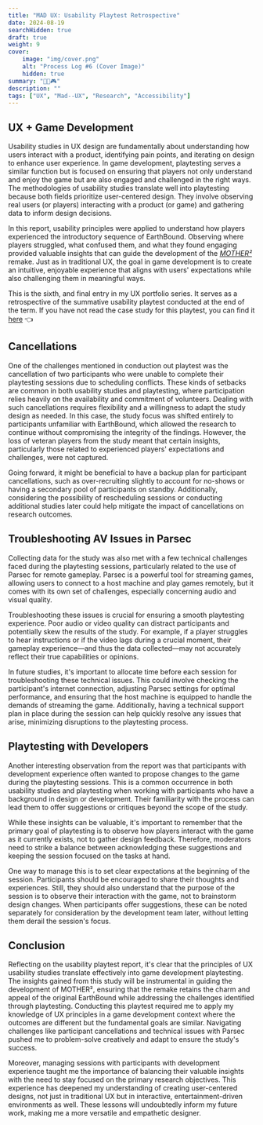 ```yaml
---
title: "MAD UX: Usability Playtest Retrospective"
date: 2024-08-19
searchHidden: true
draft: true
weight: 9
cover:
    image: "img/cover.png"
    alt: "Process Log #6 (Cover Image)"
    hidden: true
summary: "👨‍🔬🎮️"
description: ""
tags: ["UX", "Mad--UX", "Research", "Accessibility"]
---
```


## UX + Game Development

Usability studies in UX design are fundamentally about understanding how users interact with a product, identifying pain points, and iterating on design to enhance user experience. In game development, playtesting serves a similar function but is focused on ensuring that players not only understand and enjoy the game but are also engaged and challenged in the right ways. The methodologies of usability studies translate well into playtesting because both fields prioritize user-centered design. They involve observing real users (or players) interacting with a product (or game) and gathering data to inform design decisions.

In this report, usability principles were applied to understand how players experienced the introductory sequence of EarthBound. Observing where players struggled, what confused them, and what they found engaging provided valuable insights that can guide the development of the [_MOTHER²_](../../../games/mothersquared/) remake. Just as in traditional UX, the goal in game development is to create an intuitive, enjoyable experience that aligns with users' expectations while also challenging them in meaningful ways.

This is the sixth, and final entry in my UX portfolio series. It serves as a retrospective of the summative usability playtest conducted at the end of the term. If you have not read the case study for this playtest, you can find it [here](../madux-summer/) 👈️

## Cancellations

One of the challenges mentioned in conduction out playtest was the cancellation of two participants who were unable to complete their playtesting sessions due to scheduling conflicts. These kinds of setbacks are common in both usability studies and playtesting, where participation relies heavily on the availability and commitment of volunteers. Dealing with such cancellations requires flexibility and a willingness to adapt the study design as needed. In this case, the study focus was shifted entirely to participants unfamiliar with EarthBound, which allowed the research to continue without compromising the integrity of the findings. However, the loss of veteran players from the study meant that certain insights, particularly those related to experienced players' expectations and challenges, were not captured.

Going forward, it might be beneficial to have a backup plan for participant cancellations, such as over-recruiting slightly to account for no-shows or having a secondary pool of participants on standby. Additionally, considering the possibility of rescheduling sessions or conducting additional studies later could help mitigate the impact of cancellations on research outcomes.

## Troubleshooting AV Issues in Parsec

Collecting data for the study was also met with a few technical challenges faced during the playtesting sessions, particularly related to the use of Parsec for remote gameplay. Parsec is a powerful tool for streaming games, allowing users to connect to a host machine and play games remotely, but it comes with its own set of challenges, especially concerning audio and visual quality.

Troubleshooting these issues is crucial for ensuring a smooth playtesting experience. Poor audio or video quality can distract participants and potentially skew the results of the study. For example, if a player struggles to hear instructions or if the video lags during a crucial moment, their gameplay experience—and thus the data collected—may not accurately reflect their true capabilities or opinions.

In future studies, it's important to allocate time before each session for troubleshooting these technical issues. This could involve checking the participant's internet connection, adjusting Parsec settings for optimal performance, and ensuring that the host machine is equipped to handle the demands of streaming the game. Additionally, having a technical support plan in place during the session can help quickly resolve any issues that arise, minimizing disruptions to the playtesting process.

## Playtesting with Developers

Another interesting observation from the report was that participants with development experience often wanted to propose changes to the game during the playtesting sessions. This is a common occurrence in both usability studies and playtesting when working with participants who have a background in design or development. Their familiarity with the process can lead them to offer suggestions or critiques beyond the scope of the study.

While these insights can be valuable, it's important to remember that the primary goal of playtesting is to observe how players interact with the game as it currently exists, not to gather design feedback. Therefore, moderators need to strike a balance between acknowledging these suggestions and keeping the session focused on the tasks at hand.

One way to manage this is to set clear expectations at the beginning of the session. Participants should be encouraged to share their thoughts and experiences. Still, they should also understand that the purpose of the session is to observe their interaction with the game, not to brainstorm design changes. When participants offer suggestions, these can be noted separately for consideration by the development team later, without letting them derail the session's focus.

## Conclusion

Reflecting on the usability playtest report, it's clear that the principles of UX usability studies translate effectively into game development playtesting. The insights gained from this study will be instrumental in guiding the development of MOTHER², ensuring that the remake retains the charm and appeal of the original EarthBound while addressing the challenges identified through playtesting. Conducting this playtest required me to apply my knowledge of UX principles in a game development context where the outcomes are different but the fundamental goals are similar. Navigating challenges like participant cancellations and technical issues with Parsec pushed me to problem-solve creatively and adapt to ensure the study's success.

Moreover, managing sessions with participants with development experience taught me the importance of balancing their valuable insights with the need to stay focused on the primary research objectives. This experience has deepened my understanding of creating user-centered designs, not just in traditional UX but in interactive, entertainment-driven environments as well. These lessons will undoubtedly inform my future work, making me a more versatile and empathetic designer.
